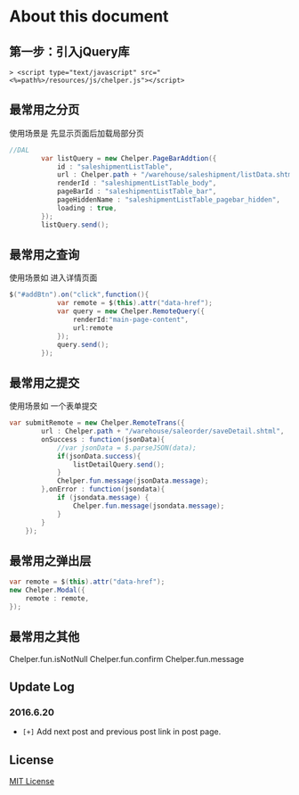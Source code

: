 # About this document

## 第一步：引入jQuery库

    > <script type="text/javascript" src="<%=path%>/resources/js/chelper.js"></script>

## 最常用之分页
使用场景是 先显示页面后加载局部分页
``` java
//DAL
		var listQuery = new Chelper.PageBarAddtion({
			id : "saleshipmentListTable",
			url : Chelper.path + "/warehouse/saleshipment/listData.shtml",
			renderId : "saleshipmentListTable_body",
			pageBarId : "saleshipmentListTable_bar",                   //分页div
			pageHiddenName : "saleshipmentListTable_pagebar_hidden",   //分页参数
			loading : true,
		});
		listQuery.send();
```

## 最常用之查询
使用场景如 进入详情页面
``` java
$("#addBtn").on("click",function(){
			var remote = $(this).attr("data-href");
			var query = new Chelper.RemoteQuery({
				renderId:"main-page-content",
				url:remote
			});
			query.send();
		});
```
## 最常用之提交
使用场景如 一个表单提交
``` java
var submitRemote = new Chelper.RemoteTrans({
		url : Chelper.path + "/warehouse/saleorder/saveDetail.shtml",
		onSuccess : function(jsonData){
			//var jsonData = $.parseJSON(data);
			if(jsonData.success){
				listDetailQuery.send();
			}
			Chelper.fun.message(jsonData.message);
		},onError : function(jsondata){
			if (jsondata.message) {
				Chelper.fun.message(jsondata.message);
			}
		}
	});
```
## 最常用之弹出层

``` java
var remote = $(this).attr("data-href"); 
new Chelper.Modal({
	remote : remote,
});
```
## 最常用之其他
Chelper.fun.isNotNull
Chelper.fun.confirm
Chelper.fun.message


## Update Log

### 2016.6.20

* `[+]` Add next post and previous post link in post page.


## License

[MIT License](https://github.com/jzyangbb/Chelper/blob/master/README.md)
